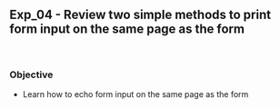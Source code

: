 ## Exp_04 - Review two simple methods to print form input on the same page as the form
<br>

### Objective

- Learn how to echo form input on the same page as the form

